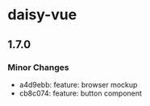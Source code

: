 # daisy-vue

## 1.7.0

### Minor Changes

- a4d9ebb: feature: browser mockup
- cb8c074: feature: button component
